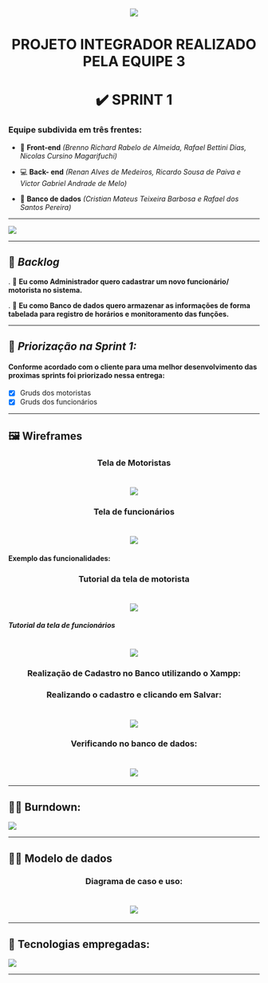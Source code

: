  ## <h1 align="center"> ![](https://github.com/DevSlim001/PI_2020.2/blob/master/logotipocomum.jpg) </h1> 
# <h1 align="center"> PROJETO INTEGRADOR REALIZADO PELA EQUIPE 3 </h1> 
## <h1 align="center"> :heavy_check_mark: SPRINT 1 </h1>

 ### Equipe subdivida em três frentes:

- :art: **Front-end** *(Brenno Richard Rabelo de Almeida, Rafael Bettini Dias, Nicolas Cursino Magarifuchi)*

- :computer: **Back- end** *(Renan Alves de Medeiros, Ricardo Sousa de Paiva e Victor Gabriel Andrade de Melo)*

- :floppy_disk: **Banco de dados** *(Cristian Mateus Teixeira Barbosa e Rafael dos Santos Pereira)*

--------------------------------------------------------------------------------------------------------------------

![](https://github.com/DevSlim001/PI_2020.2/blob/master/assets/Logocard2.png)

--------------------------------------------------------------------------------------------------------------------
## :bookmark: **_Backlog_**

. :scroll: **Eu como Administrador quero cadastrar um novo funcionário/ motorista no sistema.**

. :scroll: **Eu como Banco de dados quero armazenar as informações de forma tabelada para registro de horários e monitoramento das funções.** 

--------------------------------------------------------------------------------------------------------------------

## :dart: **_Priorização na Sprint 1:_**

#### Conforme acordado com o cliente para uma melhor desenvolvimento das proximas sprints foi priorizado nessa entrega:

- [x] Gruds dos motoristas
- [x] Gruds dos funcionários 

--------------------------------------------------------------------------------------------------------------------

## :framed_picture: Wireframes 

<h3 align="center">  Tela de Motoristas </h3>

 ## <h1 align="center"> ![](https://github.com/DevSlim001/PI_2020.2/blob/Sprint1/CadastroMotoristas.png) </h1> 


<h3 align="center"> Tela de funcionários </h3>

## <h1 align="center">  ![](https://github.com/DevSlim001/PI_2020.2/blob/Sprint1/Cadastro_pesquisaFuncinário.png) </h1> 

#### Exemplo das funcionalidades:

<h3 align="center"> Tutorial da tela de motorista </h3>

## <h1 align="center"> ![](https://github.com/DevSlim001/PI_2020.2/blob/Sprint1/TutorialMotoristas.png) </h1>


##### Tutorial da tela de funcionários

## <h1 align="center">  ![](https://github.com/DevSlim001/PI_2020.2/blob/Sprint1/Tutorial_funcionário.png) </h1>

<h3 align="center">  Realização de Cadastro no Banco utilizando o Xampp: </h3>

<h3 align="center"> Realizando o cadastro e clicando em Salvar: </h3>

## <h1 align="center"> ![](https://github.com/DevSlim001/PI_2020.2/blob/Sprint1/exemploCadastro.png) </h1>

<h3 align="center"> Verificando no banco de dados: </h3>

## <h1 align="center"> ![](https://github.com/DevSlim001/PI_2020.2/blob/Sprint1/Provadecadastro.png) </h1>

--------------------------------------------------------------------------------------------------------------------

## :running_man: Burndown:

![](https://github.com/DevSlim001/PI_2020.2/blob/Sprint1/GraficoBurdowncerto.png)

--------------------------------------------------------------------------------------------------------------------

## :man_technologist: Modelo de dados

<h3 align="center"> Diagrama de caso e uso:  </h3>

## <h1 align="center"> ![](https://github.com/DevSlim001/PI_2020.2/blob/master/assets/DiagramaMCU.png) </h1>

--------------------------------------------------------------------------------------------------------------------

## :rocket: Tecnologias empregadas:

![](https://github.com/DevSlim001/PI_2020.2/blob/master/assets/tecnology_sprint0.png)

--------------------------------------------------------------------------------------------------------------------

 



 









